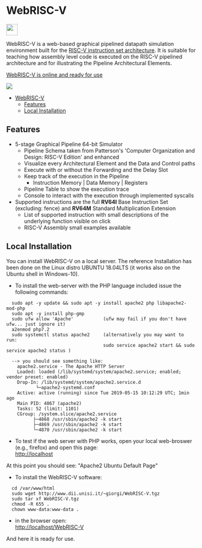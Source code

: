 # WebRISC-V
[<img height="30" src="https://github.com/Mariotti94/WebRISC-V/blob/master/docs/version.png?raw=true"/>](https://github.com/Mariotti94/WebRISC-V/blob/master/docs/CHANGELOG.md)

WebRISC-V is a web-based graphical pipelined datapath simulation environment built for the [RISC-V instruction set architecture](https://content.riscv.org/wp-content/uploads/2017/05/riscv-spec-v2.2.pdf).
It is suitable for teaching how assembly level code is executed on the RISC-V pipelined architecture and for illustrating the Pipeline Architectural Elements.

[WebRISC-V is online and ready for use](http://www.dii.unisi.it/~giorgi/WebRISC-V)

<img src="https://github.com/Mariotti94/WebRISC-V/blob/master/docs/intro.png?raw=true"/>

- [WebRISC-V](#webrisc-v)
  - [Features](#features)
  - [Local Installation](#local-installation)

## Features

* 5-stage Graphical Pipeline 64-bit Simulator
  * Pipeline Schema taken from Patterson's 'Computer Organization and Design: RISC-V Edition' and enhanced
  * Visualize every Architectural Element and the Data and Control paths
  * Execute with or without the Forwarding and the Delay Slot
  * Keep track of the execution in the Pipeline
    * Instruction Memory | Data Memory | Registers
  * Pipeline Table to show the execution trace
  * Console to interact with the execution through implemented syscalls
* Supported instructions are the full **RV64I** Base Instruction Set (excluding: fence) and **RV64M** Standard Multiplication Extension
  * List of supported instruction with small descriptions of the underlying function visible on click
  * RISC-V Assembly small examples available

## Local Installation

You can install WebRISC-V on a local server.
The reference Installation has been done on the Linux distro UBUNTU 18.04LTS
(it works also on the Ubuntu shell in Windows-10).

* To install the web-server with the PHP language included issue the following commands:
```
  sudo apt -y update && sudo apt -y install apache2 php libapache2-mod-php
  sudo apt -y install php-gmp
  sudo ufw allow 'Apache'           (ufw may fail if you don't have ufw... just ignore it)
  a2enmod php7.2
  sudo systemctl status apache2     (alternatively you may want to run:
                                    sudo service apache2 start && sudo service apache2 status )

  --> you should see something like:
    apache2.service - The Apache HTTP Server
    Loaded: loaded (/lib/systemd/system/apache2.service; enabled; vendor preset: enabled)
    Drop-In: /lib/systemd/system/apache2.service.d
           └─apache2-systemd.conf
    Active: active (running) since Tue 2019-05-15 10:12:29 UTC; 1min ago
    Main PID: 4867 (apache2)
    Tasks: 52 (limit: 1101)
    CGroup: /system.slice/apache2.service
          ├─4868 /usr/sbin/apache2 -k start
          ├─4869 /usr/sbin/apache2 -k start
          └─4870 /usr/sbin/apache2 -k start
```

* To test if the web server with PHP works, open your local web-broswer (e.g., firefox) and open this page: \
[http://localhost](http://localhost)

At this point you should see: "Apache2 Ubuntu Default Page"

* To install the WebRISC-V software:
```
  cd /var/www/html
  sudo wget http://www.dii.unisi.it/~giorgi/WebRISC-V.tgz
  sudo tar xf WebRISC-V.tgz
  chmod -R 655 .
  chown www-data:www-data .
```
* in the browser open: \
[http://localhost/WebRISC-V](http://localhost/WebRISC-V)

And here it is ready for use.
